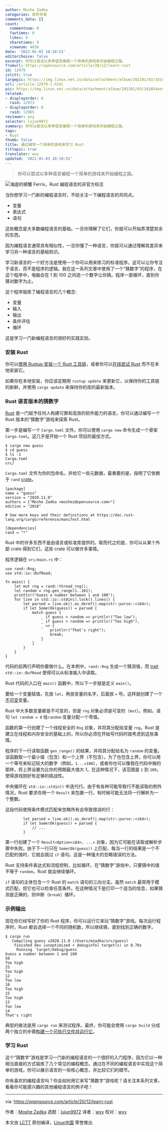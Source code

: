 ```yaml
---
author: Moshe Zadka
categories: 软件开发
comments_data: []
count:
  commentnum: 0
  favtimes: 0
  likes: 0
  sharetimes: 0
  viewnum: 4836
date: '2021-01-03 10:10:52'
editorchoice: false
excerpt: 你可以尝试以多种语言编程一个简单的游戏来开始编程之路。
fromurl: https://opensource.com/article/20/12/learn-rust
id: 12979
islctt: true
largepic: https://img.linux.net.cn/data/attachment/album/202101/03/101054axmmaxrpmsmopkac.png
url: /article-12979-1.html
pic: https://img.linux.net.cn/data/attachment/album/202101/03/101054axmmaxrpmsmopkac.png.thumb.jpg
related:
- displayorder: 0
  raid: 12973
- displayorder: 0
  raid: 12985
reviewer: wxy
selector: lujun9972
summary: 你可以尝试以多种语言编程一个简单的游戏来开始编程之路。
tags:
- Rust
thumb: false
title: 通过编写一个简单的游戏来学习 Rust
titlepic: true
translator: wxy
updated: '2021-01-03 10:10:52'
---
```



> 
> 你可以尝试以多种语言编程一个简单的游戏来开始编程之路。
> 
> 
> 


![海底的螃蟹 Ferris，Rust 编程语言的非官方标志](https://img.linux.net.cn/data/attachment/album/202101/03/101054axmmaxrpmsmopkac.png "Ferris the crab under the sea, unofficial logo for Rust programming language")


当你想学习一门新的编程语言时，不妨关注一下编程语言的共同点。


* 变量
* 表达式
* 语句


这些概念是大多数编程语言的基础。一旦你理解了它们，你就可以开始弄清楚其余的东西。


因为编程语言通常具有相似性，一旦你懂了一种语言，你就可以通过理解其差异来学习另一种语言的基础知识。


学习新语言的一个好方法是使用一个你可以用来练习的标准程序。这可以让你专注于语言，而不是程序的逻辑。我在这一系列文章中使用了一个“猜数字”的程序，在这个程序中，电脑会在 1 到 100 之间选一个数字让你猜。程序一直循环，直到你猜对数字为止。


这个程序锻炼了编程语言的几个概念:


* 变量
* 输入
* 输出
* 条件评估
* 循环


这是学习一门新编程语言的很好的实践实验。


### 安装 Rust


你可以[使用 Rustup 安装一个 Rust 工具链](https://www.rust-lang.org/learn/get-started)，或者你可以[在线尝试 Rust](https://play.rust-lang.org/) 而不在本地安装它。


如果你在本地安装，你应该定期用 `rustup update` 来更新它，以保持你的工具链的新鲜，并使用 `cargo update` 来保持你的库的最新版本。


### Rust 语言版本的猜数字


[Rust](https://www.rust-lang.org/) 是一门赋予任何人构建可靠和高效的软件能力的语言。你可以通过编写一个 Rust 版本的“猜数字”游戏来探索 Rust。


第一步是编写一个 `Cargo.toml` 文件。你可以使用 `cargo new` 命令生成一个骨架 `Cargo.toml`。这几乎是开始一个 Rust 项目的最佳方式。



```
$ cargo new guess
$ cd guess
$ ls -1
Cargo.toml
src/

```

`Cargo.toml` 文件为你的包命名，并给它一些元数据，最重要的是，指明了它依赖于 `rand` [crate](https://doc.rust-lang.org/book/ch07-01-packages-and-crates.html)。



```
[package]
name = "guess"
version = "2020.11.0"
authors = ["Moshe Zadka <moshez@opensource.com>"]
edition = "2018"

# See more keys and their definitions at https://doc.rust-lang.org/cargo/reference/manifest.html

[dependencies]
rand = "*"

```

Rust 中的许多东西不是由语言或标准库提供的。取而代之的是，你可以从某个外部 crate 得到它们，这些 crate 可以做许多事情。


程序逻辑在 `src/main.rs` 中：



```
use rand::Rng;
use std::io::BufRead;

fn main() {
    let mut rng = rand::thread_rng();
    let random = rng.gen_range(1..101);
    println!("Guess a number between 1 and 100");
    for line in std::io::stdin().lock().lines() {
        let parsed = line.ok().as_deref().map(str::parse::<i64>);
        if let Some(Ok(guess)) = parsed {
            match guess {
                _ if guess < random => println!("Too low"),
                _ if guess > random => println!("Too high"),
                _ => {
                    println!("That's right");
                    break;
                }
            }
        }
    }
}

```

代码的前两行声明你要做什么。在本例中，`rand::Rng` 生成一个猜测值，而 [trait](https://doc.rust-lang.org/rust-by-example/trait.html) `std::io::BufRead` 使得可以从标准输入中读取。


Rust 代码的入口在 `main()` 函数中，所以下一步就是定义 `main()`。


要给一个变量赋值，先放 `let`，再放变量的名字，后面放 `=` 号。这样就创建了一个[不可变](https://en.wikipedia.org/wiki/Immutable_object)变量。


Rust 中大多数变量都是不可变的，但是 `rng` 对象必须是可变的（`mut`）。例如，语句 `let random = 0` 给`random` 变量分配一个零值。


函数的第一行创建了一个线程安全的 `Rng` 对象，并将其分配给变量 `rng`。Rust 是建立在线程和内存安全的基础上的，所以你必须在开始写代码时就考虑到这些事情。


程序的下一行读取函数 `gen_range()` 的结果，并将其分配给名为 `random` 的变量。该函数取一个最小值（包含）和一个上界（不包含）。为了也包含上界，你可以用一个等号来标记较大的数字（例如，`1...=100`），或者你也可以像我在代码中做的那样，将上界设置为比你的预期最大值大 1。在这种情况下，该范围是 `1` 到 `100`，使得游戏刚好有足够的挑战性。


中央循环在 `std::io::stdin()` 中迭代行。由于有各种可能导致行不能读取的例外情况，Rust 要求你用一个 `Result` 来包裹一行。有时候可能无法将一行解析为一个整数。


这段代码使用条件模式匹配来忽略所有会导致错误的行：



```
        let parsed = line.ok().as_deref().map(str::parse::<i64>);
        if let Some(Ok(guess)) = parsed {
            // ...
        }

```

第一行创建了一个 `Result<Option<i64>, ...>` 对象，因为它可能在读取或解析步骤中失败。由于下一行只在 `Some(Ok(guess))` 上匹配，每当一行的结果是一个不匹配的值时，它就会跳过 `if` 语句。这是一种强大的忽略错误的方法。


Rust 支持条件表达式和流程控制，比如循环。在“猜数字”游戏中，只要猜中的值不等于 `random`，Rust 就会继续循环。


`if` 语句的主体包含一个 Rust 的 `match` 语句的三向分支。虽然 `match` 最常用于模式匹配，但它也可以检查任意条件。在这种情况下是打印一个适当的信息，如果猜测是正确的，则中断（`break`）循环。


### 示例输出


现在你已经写好了你的 Rust 程序，你可以运行它来玩“猜数字”游戏。每次运行程序时，Rust 都会选择一个不同的随机数，所以继续猜，直到找到正确的数字。



```
$ cargo run
   Compiling guess v2020.11.0 (/Users/mzadka/src/guess)
    Finished dev [unoptimized + debuginfo] target(s) in 0.70s
     Running `target/debug/guess`
Guess a number between 1 and 100
50
Too high
25
Too high
12
Too low
18
Too high
15
Too high
13
Too low
14
That's right

```

典型的做法是用 `cargo run` 来测试程序。最终，你可能会使用 `cargo build` 分成两个独立的步骤[构建一个可执行文件并运行它](https://opensource.com/article/20/3/rust-cargo)。


### 学习 Rust


这个“猜数字”游戏是学习一门新的编程语言的一个很好的入门程序，因为它以一种相当直接的方式锻炼了几个常见的编程概念。通过在不同的编程语言中实现这个简单的游戏，你可以展示语言的一些核心概念，并比较它们的细节。


你有喜欢的编程语言吗？你会如何用它来写“猜数字”游戏呢？请关注本系列文章，看看你可能感兴趣的其他编程语言的例子吧！




---


via: <https://opensource.com/article/20/12/learn-rust>


作者：[Moshe Zadka](https://opensource.com/users/moshez) 选题：[lujun9972](https://github.com/lujun9972) 译者：[wxy](https://github.com/wxy) 校对：[wxy](https://github.com/wxy)


本文由 [LCTT](https://github.com/LCTT/TranslateProject) 原创编译，[Linux中国](https://linux.cn/) 荣誉推出